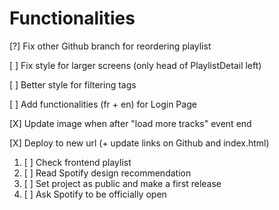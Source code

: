 # Functionalities

[?] Fix other Github branch for reordering playlist

[ ] Fix style for larger screens (only head of PlaylistDetail left)

[ ] Better style for filtering tags

[ ] Add functionalities (fr + en) for Login Page

[X] Update image when after "load more tracks" event end

[X] Deploy to new url (+ update links on Github and index.html)

1. [ ] Check frontend playlist
2. [ ] Read Spotify design recommendation
3. [ ] Set project as public and make a first release
4. [ ] Ask Spotify to be officially open
